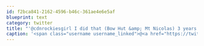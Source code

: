 ```yaml
---
id: f2bca841-2162-4596-b46c-361ae4e6e5af
blueprint: text
category: twitter
title: "'@cdnrockiesgirl I did that (Bow Hut &amp; Mt Nicolas) 3 years ago. Awesome spot."
caption: '<span class="username username_linked">@<a href="https://twitter.com/cdnrockiesgirl" title="Sarah">cdnrockiesgirl</a></span> I did that (Bow Hut &amp; Mt Nicolas) 3 years ago. Awesome spot.'
---
```

